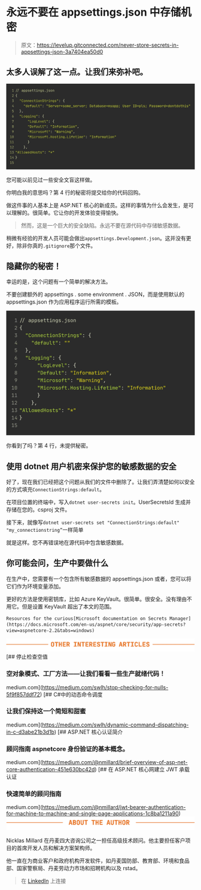 # 永远不要在 appsettings.json 中存储机密

> 原文：<https://levelup.gitconnected.com/never-store-secrets-in-appsettings-json-3a7404ea50d0>

## 太多人误解了这一点。让我们来弥补吧。

![](img/bfd43ddbffd80e5ff8e0614448dd5832.png)

您可能以前见过一些安全文盲这样做。

你明白我的意思吗？第 4 行的秘密将提交给你的代码回购。

做这件事的人基本上是 ASP.NET 核心的新成员。这样的事情为什么会发生，是可以理解的。很简单。它让你的开发体验变得愉快。

> 然而，这是一个巨大的安全缺陷。永远不要在源代码中存储敏感数据。

稍微有经验的开发人员可能会做出`appsettings.Development.json`。这并没有更好，除非你真的`.gitignore`那个文件。

## 隐藏你的秘密！

幸运的是，这个问题有一个简单的解决方法。

不要创建额外的 appsettings . some environment . JSON，而是使用默认的 appsettings.json 作为应用程序运行所需的模板。

![](img/d6490a9af9de78b0115c123e29cf3b30.png)

你看到了吗？第 4 行，未提供秘密。

## 使用 dotnet 用户机密来保护您的敏感数据的安全

好了，现在我们已经把这个问题从我们的文件中删除了。让我们弄清楚如何以安全的方式填充`ConnectionStrings:default`。

在项目位置的终端中，写入`dotnet user-secrets init`。UserSecretsId 生成并存储在您的。csproj 文件。

接下来，就像写`dotnet user-secrets set "ConnectionStrings:default" "my_connectionstring”`一样简单

就是这样。您不再错误地在源代码中包含敏感数据。

## 你可能会问，生产中要做什么

在生产中，您需要有一个包含所有敏感数据的 appsettings.json 或者，您可以将它们作为环境变量添加。

更好的方法是使用密钥库，比如 Azure KeyVault。很简单。很安全。没有理由不用它。但是设置 KeyVault 超出了本文的范围。

```
Resources for the curious[Microsoft documentation on Secrets Manager](https://docs.microsoft.com/en-us/aspnet/core/security/app-secrets?view=aspnetcore-2.2&tabs=windows)
```

![](img/351b3fba9bccebfbd7d4b79e8acbdd31.png)[](https://medium.com/swlh/stop-checking-for-nulls-5f9f857ddf72) [## 停止检查空值

### 空对象模式、工厂方法——让我们看看一些生产就绪代码！

medium.com](https://medium.com/swlh/stop-checking-for-nulls-5f9f857ddf72) [](https://medium.com/swlh/dynamic-command-dispatching-in-c-d3abe21b3d1b) [## C#中的动态命令调度

### 让我们保持这一个简短和甜蜜

medium.com](https://medium.com/swlh/dynamic-command-dispatching-in-c-d3abe21b3d1b) [](https://medium.com/@nmillard/brief-overview-of-asp-net-core-authentication-451e630bc42d) [## ASP.NET 核心认证简介

### 顾问指南 aspnetcore 身份验证的基本概念。

medium.com](https://medium.com/@nmillard/brief-overview-of-asp-net-core-authentication-451e630bc42d) [](https://medium.com/@nmillard/jwt-bearer-authentication-for-machine-to-machine-and-single-page-applications-1c8ba1211a90) [## 在 ASP.NET 核心网建立 JWT 承载认证

### 快速简单的顾问指南

medium.com](https://medium.com/@nmillard/jwt-bearer-authentication-for-machine-to-machine-and-single-page-applications-1c8ba1211a90) ![](img/f70d5718c17adae23df1d2bf5338905b.png)

Nicklas Millard 在丹麦四大咨询公司之一担任高级技术顾问。他主要担任客户项目的首席开发人员和解决方案架构师。

他一直在为商业客户和政府机构开发软件，如丹麦国防部、教育部、环境和食品部、国家警察局、丹麦劳动力市场和招聘机构以及 rstad。

> 在 [LinkedIn](https://www.linkedin.com/in/nicklasmillard/) 上连接